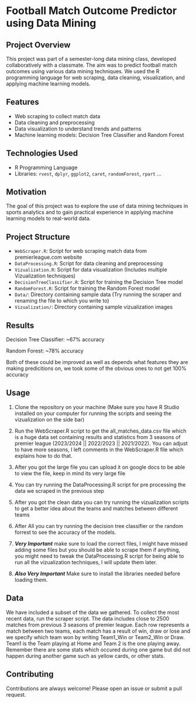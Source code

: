 # Football Match Outcome Predictor using Data Mining

## Project Overview
This project was part of a semester-long data mining class, developed collaboratively with a classmate. The aim was to predict football match outcomes using various data mining techniques. We used the R programming language for web scraping, data cleaning, visualization, and applying machine learning models.

## Features
- Web scraping to collect match data
- Data cleaning and preprocessing
- Data visualization to understand trends and patterns
- Machine learning models: Decision Tree Classifier and Random Forest

## Technologies Used
- R Programming Language
- Libraries: `rvest`, `dplyr`, `ggplot2`, `caret`, `randomForest`, `rpart` ...

## Motivation
The goal of this project was to explore the use of data mining techniques in sports analytics and to gain practical experience in applying machine learning models to real-world data.


## Project Structure
- `WebScraper.R`: Script for web scraping match data from premierleague.com website
- `DataProcessing.R`: Script for data cleaning and preprocessing
- `Vizualization.R`: Script for data visualization (Includes multiple Vizualization techniques)
- `DecisionTreeClassifier.R`: Script for training the Decision Tree model
- `RandomForest.R`: Script for training the Random Forest model
- `Data/`: Directory containing sample data (Try running the scraper and renaming the file to which you write to)
- `Vizualization/`: Directory containing sample vizualization images 

## Results

Decision Tree Classifier: ~67% accuracy

Random Forest: ~78% accuracy

Both of these could be improved as well as depends what features they are making predicitions on, we took some of the obvious ones to not get 100% accuracy

## Usage

1. Clone the repository on your machine (Make sure you have R Studio installed on your computer for running the scripts and seeing the vizualization on the side bar)

2. Run the WebScraper.R script to get the all_matches_data.csv file which is a huge data set containing results and statistics from 3 seasons of premier league (2023/2024 || 2022/2023 || 2021/2022).
You can adjust to have more seasons, I left comments in the WebScraper.R file which explains how to do that.

3. After you got the large file you can upload it on google docs to be able to view the file, keep in mind its very large file

4. You can try running the DataProcessing.R script for pre processing the data we scraped in the previous step

5. After you got the clean data you can try running the vizualization scripts to get a better idea about the teams and matches between different teams

6. After All you can try running the decision tree classifier or the random forrest to see the accuracy of the models.

7. ***Very Important*** make sure to load the correct files, I might have missed adding some files but you should be able to scrape them if anything, you might need to tweak the DataProcessing.R script for being able to run all the vizualization techniques, I will update them later.

8. ***Also Very Important*** Make sure to install the libraries needed before loading them.


## Data

We have included a subset of the data we gathered. To collect the most recent data, run the scraper script. The data includes close to 2500 matches from previous 3 seasons of premier league. Each row represents a match between two teams, each match has a result of win, draw or lose and we specify which team won by writing Team1_Win or Team2_Win or Draw. Team1 is the Team playing at Home and Team 2 is the one playing away. Remember there are some stats which occured during one game but did not happen during another game such as yellow cards, or other stats.

## Contributing

Contributions are always welcome! Please open an issue or submit a pull request.



